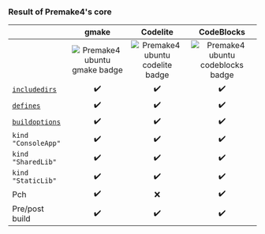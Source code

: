 ### Result of Premake4's core

||gmake|Codelite|CodeBlocks|
|:---|:---:|:---:|:---:|
||![Premake4 ubuntu gmake badge](https://github.com/Jarod42/premake-sample-projects/workflows/premake4-ubuntu-gmake/badge.svg)|![Premake4 ubuntu codelite badge](https://github.com/Jarod42/premake-sample-projects/workflows/premake4-ubuntu-codelite/badge.svg)|![Premake4 ubuntu codeblocks badge](https://github.com/Jarod42/premake-sample-projects/workflows/premake4-ubuntu-codeblocks/badge.svg)|
|[`includedirs`](https://premake.github.io/docs/includedirs)| :heavy_check_mark: |:heavy_check_mark:|:heavy_check_mark:|
|[`defines`](https://premake.github.io/docs/defines)| :heavy_check_mark: |:heavy_check_mark:|:heavy_check_mark:|
|[`buildoptions`](https://premake.github.io/docs/buildoptions)| :heavy_check_mark: |:heavy_check_mark:|:heavy_check_mark:|
|`kind "ConsoleApp"`|:heavy_check_mark:|:heavy_check_mark:|:heavy_check_mark:|
|`kind "SharedLib"`|:heavy_check_mark:|:heavy_check_mark:|:heavy_check_mark:|
|`kind "StaticLib"`|:heavy_check_mark:|:heavy_check_mark:|:heavy_check_mark:|
|Pch|:heavy_check_mark:|:x:|:heavy_check_mark:|
|Pre/post build|:heavy_check_mark:|:heavy_check_mark:|:heavy_check_mark:|
